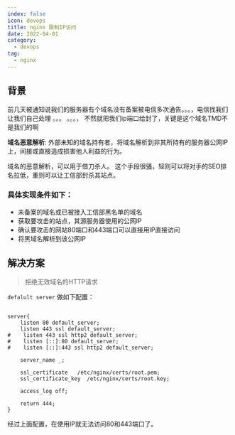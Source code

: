 ```yaml
---
index: false
icon: devops
title: nginx 限制IP访问
date: 2022-04-01
category:
  - devops
tag:
  - nginx
---
```


## 背景

前几天被通知说我们的服务器有个域名没有备案被电信多次通告。。。，电信找我们让我们自己处理 。。。 。。。，
不然就把我们ip端口给封了，关键是这个域名TMD不是我们的啊

**域名恶意解析**: 外部未知的域名持有者，将域名解析到非其所持有的服务器公网IP上，间接或直接造成损害他人利益的行为。

域名的恶意解析，可以用于借刀杀人。
这个手段很骚，轻则可以将对手的SEO排名拉低，重则可以让工信部封杀其站点。


### 具体实现条件如下：

- 未备案的域名或已被接入工信部黑名单的域名
- 获取要攻击的站点，其源服务器使用的公网IP
- 确认要攻击的网站80端口和443端口可以直接用IP直接访问
- 将黑域名解析到该公网IP


## 解决方案

> 拒绝无效域名的HTTP请求

 `defalult server` 做如下配置：

```properties

server{
    listen 80 default_server;
    listen 443 ssl default_server;
#    listen 443 ssl http2 default_server;
#    listen [::]:80 default_server;
#    listen [::]:443 ssl http2 default_server;

    server_name _;

    ssl_certificate   /etc/nginx/certs/root.pem;
    ssl_certificate_key  /etc/nginx/certs/root.key;

    access_log off;

    return 444;
}

```


经过上面配置，在使用IP就无法访问80和443端口了。

